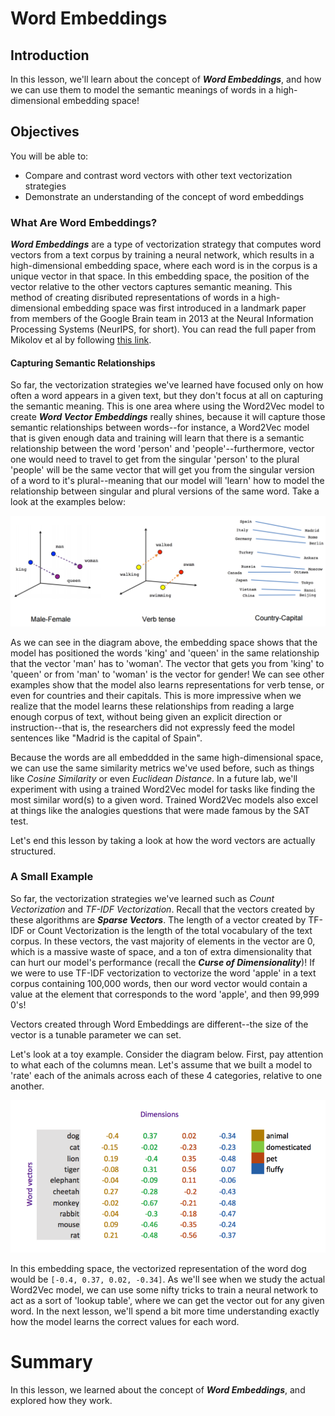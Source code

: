 
# Word Embeddings

## Introduction

In this lesson, we'll learn about the concept of **_Word Embeddings_**, and how we can use them to model the semantic meanings of words in a high-dimensional embedding space!


## Objectives

You will be able to:

* Compare and contrast word vectors with other text vectorization strategies
* Demonstrate an understanding of the concept of word embeddings

### What Are Word Embeddings?

**_Word Embeddings_** are a type of vectorization strategy that computes word vectors from a text corpus by training a neural network, which results in a high-dimensional embedding space, where each word is in the corpus is a unique vector in that space. In this embedding space, the position of the vector relative to the other vectors captures semantic meaning. This method of creating disributed representations of words in a high-dimensional embedding space was first introduced in a landmark paper from members of the Google Brain team in 2013 at the Neural Information Processing Systems (NeurIPS, for short). You can read the full paper from Mikolov et al by following [this link](https://papers.nips.cc/paper/5021-distributed-representations-of-words-and-phrases-and-their-compositionality.pdf).

#### Capturing Semantic Relationships


So far, the vectorization strategies we've learned have focused only on how often a word appears in a given text, but they don't focus at all on capturing the semantic meaning. This is one area where using the Word2Vec model to create **_Word Vector Embeddings_** really shines, because it will capture those semantic relationships between words--for instance, a Word2Vec model that is given enough data and training will learn that there is a semantic relationship between the word 'person' and 'people'--furthermore, vector one would need to travel to get from the singular 'person' to the plural 'people' will be the same vector that will get you from the singular version of a word to it's plural--meaning that our model will 'learn' how to model the relationship between singular and plural versions of the same word.  Take a look at the examples below:

<img src='word-vectors.png'>

As we can see in the diagram above, the embedding space shows that the model has positioned the words 'king' and 'queen' in the same relationship that the vector 'man' has to 'woman'. The vector that gets you from 'king' to 'queen' or from 'man' to 'woman' is the vector for gender!  We can see other examples show that the model also learns representations for verb tense, or even for countries and their capitals. This is more impressive when we realize that the model learns these relationships from reading a large enough corpus of text, without being given an explicit direction or instruction--that is, the researchers did not expressly feed the model sentences like "Madrid is the capital of Spain".  

Because the words are all embeddded in the same high-dimensional space, we can use the same similarity metrics we've used before, such as things like _Cosine Similarity_ or even _Euclidean Distance_. In a future lab, we'll experiment with using a trained Word2Vec model for tasks like finding the most similar word(s) to a given word. Trained Word2Vec models also excel at things like the analogies questions that were made famous by the SAT test.

Let's end this lesson by taking a look at how the word vectors are actually structured. 

### A Small Example

So far, the vectorization strategies we've learned such as _Count Vectorization_ and _TF-IDF Vectorization_. Recall that the vectors created by these algorithms are **_Sparse Vectors_**. The length of a vector created by TF-IDF or Count Vectorization is the length of the total vocabulary of the text corpus. In these vectors, the vast majority of elements in the vector are 0, which is a massive waste of space, and a ton of extra dimensionality that can hurt our model's performance (recall the **_Curse of Dimensionality_**)! If we were to use TF-IDF vectorization to vectorize the word 'apple' in a text corpus containing 100,000 words, then our word vector would contain a value at the element that corresponds to the word 'apple', and then 99,999 0's!

Vectors created through Word Embeddings are different--the size of the vector is a tunable parameter we can set. 

Let's look at a toy example. Consider the diagram below. First, pay attention to what each of the columns mean. Let's assume that we built a model to 'rate' each of the animals across each of these 4 categories, relative to one another.  

<img src='example_vectors.png'>

In this embedding space, the vectorized representation of the word dog would be `[-0.4, 0.37, 0.02, -0.34]`. As we'll see when we study the actual Word2Vec model, we can use some nifty tricks to train a neural network to act as a sort of 'lookup table', where we can get the vector out for any given word. In the next lesson, we'll spend a bit more time understanding exactly how the model learns the correct values for each word. 


# Summary

In this lesson, we learned about the concept of **_Word Embeddings_**, and explored how they work. 


